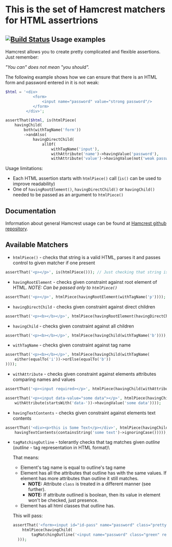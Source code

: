 This is the set of Hamcrest matchers for HTML assertrions 
=========================================================
[![Build Status](https://travis-ci.org/wmde/hamcrest-html-matchers.svg?branch=master)](https://travis-ci.org/wmde/hamcrest-html-matchers)
Usage examples
--------------
Hamcrest allows you to create pretty complicated and flexible assertions. Just remember:

*"You can" does not mean "you should".*


The following example shows how we can ensure that there is an HTML form and password entered in it is not weak: 

```php
$html = '<div>
            <form>
                <input name="password" value="strong password"/>
            </form>
         </div>';

assertThat($html, is(htmlPiece(
    havingChild(
        both(withTagName('form'))
        ->andAlso(
            havingDirectChild(
                allOf(
                    withTagName('input'),
                    withAttribute('name')->havingValue('password'),
                    withAttribute('value')->havingValue(not('weak password')))))))));
```
Usage limitations:
  * Each HTML assertion starts with `htmlPiece()` call (`is()` can be used to improve readability)
  * One of `havingRootElement()`, `havingDirectChild()` or `havingChild()` needed to be passed as an argument to `htmlPiece()`

Documentation
-------------
Information about general Hamcrest usage can be found at [Hamcrest github repository](https://github.com/hamcrest/hamcrest-php).


Available Matchers
------------------
* `htmlPiece()` - checks that string is a valid HTML, parses it and passes control to given matcher if one present
```php
assertThat('<p></p>', is(htmlPiece())); // Just checking that string is a valid piece of HTML
```
* `havingRootElement` - checks given constraint against root element of HTML. *NOTE: Can be passed only to `htmlPiece()`*
```php
assertThat('<p></p>', htmlPiece(havingRootElement(withTagName('p'))));
```

* `havingDirectChild` - checks given constraint against direct children 
```php
assertThat('<p><b></b></p>', htmlPiece(havingRootElement(havingDirectChild(withTagName('b')))));
```

* `havingChild` - checks given constraint against all children 
```php
assertThat('<p><b></b></p>', htmlPiece(havingChild(withTagName('b'))));
```

* `withTagName` - checks given constraint against tag name
```php
assertThat('<p><b></b></p>', htmlPiece(havingChild(withTagName(
    either(equalTo('i'))->orElse(equalTo('b'))
))));
```

* `withAttribute` - checks given constraint against elements attributes comparing names and values
```php
assertThat('<p><input required></p>', htmlPiece(havingChild(withAttribute('required'))));
```
```php
assertThat('<p><input data-value="some data"></p>', htmlPiece(havingChild(
    withAttribute(startsWith('data-'))->havingValue('some data'))));
```

* `havingTextContents` - checks given constraint against elements text contents
```php
assertThat('<div><p>this is Some Text</p></div>', htmlPiece(havingChild(
    havingTextContents(containsString('some text')->ignoringCase()))));
```

* `tagMatchingOutline` - tolerantly checks that tag matches given *outline* (*outline* - tag representation in HTML format)\

  That means:
    * Element's tag name is equal to outline's tag name
    * Element has all the attributes that outline has with the same values. If element has more attributes than outline it still matches. 
      * **NOTE:** Attribute `class` is treated in a different manner (see further). 
      * **NOTE:** If attribute outlined is boolean, then its value in element won't be checked, just presence.
    * Element has all html classes that outline has.
    
  This will pass:
  ```php
  assertThat('<form><input id="id-pass" name="password" class="pretty green" required="required"></form>', 
      htmlPiece(havingChild(
          tagMatchingOutline('<input name="password" class="green" required>')
    )));
  ```
